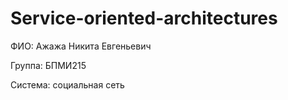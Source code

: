 # Service-oriented-architectures

ФИО: Ажажа Никита Евгеньевич

Группа: БПМИ215


Система: социальная сеть
